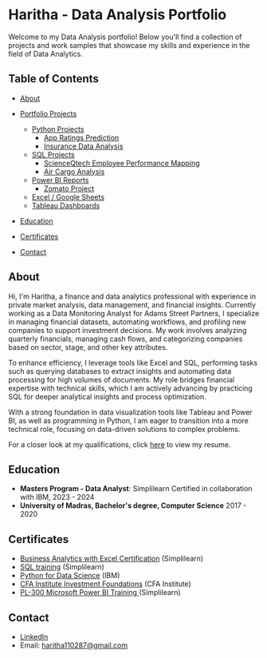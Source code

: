 # Haritha - Data Analysis Portfolio

Welcome to my Data Analysis portfolio! Below you'll find a collection of projects and work samples that showcase my skills and experience in the field of Data Analytics.

## Table of Contents
- [About](#about)
- [Portfolio Projects](https://haritha1005.github.io/#)
  - [Python Projects](https://github.com/Haritha1005/DATA-ANALYSIS-PORTFOLIO/tree/main/Python%20-%20Projects)
    - [App Ratings Prediction](https://github.com/Haritha1005/DATA-ANALYSIS-PORTFOLIO/blob/main/Python%20-%20Projects/App%20Ratings%20Prediction.ipynb)
    - [Insurance Data Analysis](https://github.com/Haritha1005/DATA-ANALYSIS-PORTFOLIO/blob/main/Python%20-%20Projects/Insurance%20Data%20Analysis.ipynb)
  - [SQL Projects](https://github.com/Haritha1005/DATA-ANALYSIS-PORTFOLIO/tree/main/SQL%20-%20Projects)
    - [ScienceQtech Employee Performance Mapping](https://github.com/Haritha1005/DATA-ANALYSIS-PORTFOLIO/blob/main/SQL%20-%20Projects/ScienceQtech_Employee_Performance_Mapping.sql)
    - [Air Cargo Analysis](https://github.com/Haritha1005/DATA-ANALYSIS-PORTFOLIO/blob/main/SQL%20-%20Projects/Air%20Cargo%20Analysis.sql)
  - [Power BI Reports](https://github.com/Haritha1005/DATA-ANALYSIS-PORTFOLIO/tree/main/PowerBI%20Reports)
    - [Zomato Project](https://github.com/Haritha1005/DATA-ANALYSIS-PORTFOLIO/blob/main/PowerBI%20Reports/Zomato%20Data%20Manipulation%20and%20Reporting.pbix)
  - [Excel / Google Sheets](#excel--google-sheets)
  - [Tableau Dashboards](https://github.com/Haritha1005/DATA-ANALYSIS-PORTFOLIO/tree/main/Tableau%20Dashboards)
  
- [Education](#education)
- [Certificates](#certificates)
- [Contact](#contact)

## About

Hi, I'm Haritha, a finance and data analytics professional with experience in private market analysis, data management, and financial insights. Currently working as a Data Monitoring Analyst for Adams Street Partners, I specialize in managing financial datasets, automating workflows, and profiling new companies to support investment decisions. My work involves analyzing quarterly financials, managing cash flows, and categorizing companies based on sector, stage, and other key attributes.

To enhance efficiency, I leverage tools like Excel and SQL, performing tasks such as querying databases to extract insights and automating data processing for high volumes of documents. My role bridges financial expertise with technical skills, which I am actively advancing by practicing SQL for deeper analytical insights and process optimization.

With a strong foundation in data visualization tools like Tableau and Power BI, as well as programming in Python, I am eager to transition into a more technical role, focusing on data-driven solutions to complex problems.

For a closer look at my qualifications, click [here](https://docs.google.com/document/d/10EA7sotrKBrJ3U3u_Rd4CwFqobfCftq4/edit?usp=drive_link&ouid=114565268819556479133&rtpof=true&sd=true) to view my resume.

## Education

- **Masters Program - Data Analyst**: Simplilearn Certified in collaboration with IBM, 2023 - 2024
- **University of Madras, Bachelor's degree, Computer Science** 2017 - 2020

## Certificates

- [Business Analytics with Excel Certification](https://acrobat.adobe.com/id/urn:aaid:sc:AP:7dcd18f7-d973-42f1-8ab1-b7b05b6d6426) (Simplilearn)
- [SQL training](https://acrobat.adobe.com/id/urn:aaid:sc:AP:163dab00-24c4-40d5-af41-6dcd32c13bc7) (Simplilearn)
- [Python for Data Science](https://acrobat.adobe.com/id/urn:aaid:sc:AP:2cba046a-d01d-4b33-a643-49729049a9f0) (IBM)
- [CFA Institute Investment Foundations](https://credentials.cfainstitute.org/2750fd3f-dc53-469f-bdfd-a68f1f2f1f31#gs.8wstql) (CFA Institute)
- [PL-300 Microsoft Power BI Training ](https://certificates.simplicdn.net/share/6796191.pdf) (Simplilearn)

## Contact

- [LinkedIn](https://www.linkedin.com/in/haritha1005/)
- Email: haritha110287@gmail.com

